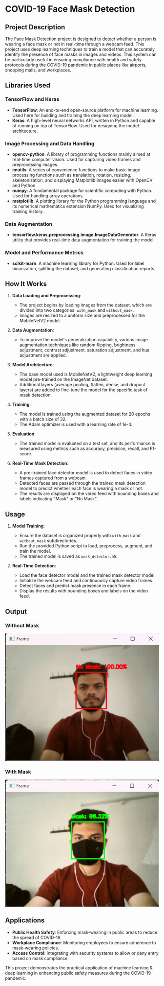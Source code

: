 # COVID-19 Face Mask Detection

## Project Description

The Face Mask Detection project is designed to detect whether a person is wearing a face mask or not in real-time through a webcam feed. This project uses deep learning techniques to train a model that can accurately identify the presence of face masks in images and videos. This system can be particularly useful in ensuring compliance with health and safety protocols during the COVID-19 pandemic in public places like airports, shopping malls, and workplaces.

## Libraries Used

### TensorFlow and Keras
- **TensorFlow**: An end-to-end open-source platform for machine learning. Used here for building and training the deep learning model.
- **Keras**: A high-level neural networks API, written in Python and capable of running on top of TensorFlow. Used for designing the model architecture.

### Image Processing and Data Handling
- **opencv-python**: A library of programming functions mainly aimed at real-time computer vision. Used for capturing video frames and preprocessing images.
- **imutils**: A series of convenience functions to make basic image processing functions such as translation, rotation, resizing, skeletonization, and displaying Matplotlib images easier with OpenCV and Python.
- **numpy**: A fundamental package for scientific computing with Python. Used for handling array operations.
- **matplotlib**: A plotting library for the Python programming language and its numerical mathematics extension NumPy. Used for visualizing training history.

### Data Augmentation
- **tensorflow.keras.preprocessing.image.ImageDataGenerator**: A Keras utility that provides real-time data augmentation for training the model.

### Model and Performance Metrics
- **scikit-learn**: A machine learning library for Python. Used for label binarization, splitting the dataset, and generating classification reports.

## How It Works

1. **Data Loading and Preprocessing**:
   - The project begins by loading images from the dataset, which are divided into two categories: `with_mask` and `without_mask`.
   - Images are resized to a uniform size and preprocessed for the MobileNetV2 model.

2. **Data Augmentation**:
   - To improve the model's generalization capability, various image augmentation techniques like random flipping, brightness adjustment, contrast adjustment, saturation adjustment, and hue adjustment are applied.

3. **Model Architecture**:
   - The base model used is MobileNetV2, a lightweight deep learning model pre-trained on the ImageNet dataset.
   - Additional layers (average pooling, flatten, dense, and dropout layers) are added to fine-tune the model for the specific task of mask detection.

4. **Training**:
   - The model is trained using the augmented dataset for 20 epochs with a batch size of 32.
   - The Adam optimizer is used with a learning rate of 1e-4.

5. **Evaluation**:
   - The trained model is evaluated on a test set, and its performance is measured using metrics such as accuracy, precision, recall, and F1-score.

6. **Real-Time Mask Detection**:
   - A pre-trained face detector model is used to detect faces in video frames captured from a webcam.
   - Detected faces are passed through the trained mask detection model to predict whether each face is wearing a mask or not.
   - The results are displayed on the video feed with bounding boxes and labels indicating "Mask" or "No Mask".

## Usage

1. **Model Training**:
   - Ensure the dataset is organized properly with `with_mask` and `without_mask` subdirectories.
   - Run the provided Python script to load, preprocess, augment, and train the model.
   - The trained model is saved as `mask_detector.h5`.

2. **Real-Time Detection**:
   - Load the face detector model and the trained mask detector model.
   - Initialize the webcam feed and continuously capture video frames.
   - Detect faces and predict mask presence in each frame.
   - Display the results with bounding boxes and labels on the video feed.

## Output
### Without Mask
![without_mask](NoMask.PNG)
### With Mask
![with_mask](WithMask.PNG)



## Applications

- **Public Health Safety**: Enforcing mask-wearing in public areas to reduce the spread of COVID-19.
- **Workplace Compliance**: Monitoring employees to ensure adherence to mask-wearing policies.
- **Access Control**: Integrating with security systems to allow or deny entry based on mask compliance.

This project demonstrates the practical application of machine learning & deep learning in enhancing public safety measures during the COVID-19 pandemic.
